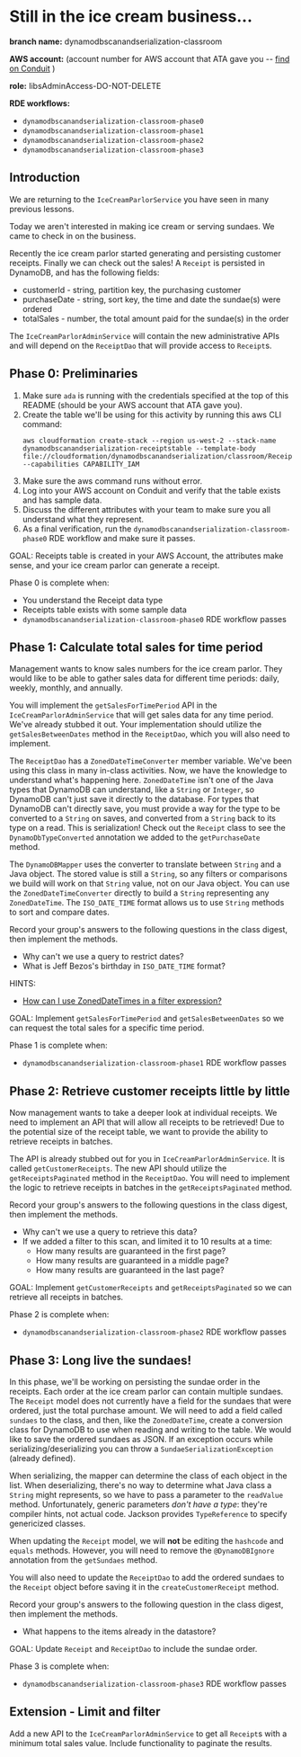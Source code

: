 # Still in the ice cream business...

**branch name:** dynamodbscanandserialization-classroom

**AWS account:** (account number for AWS account that ATA gave you --
[find on Conduit](https://access.amazon.com/aws/accounts) )

**role:** IibsAdminAccess-DO-NOT-DELETE

**RDE workflows:**
- `dynamodbscanandserialization-classroom-phase0`
- `dynamodbscanandserialization-classroom-phase1`
- `dynamodbscanandserialization-classroom-phase2`
- `dynamodbscanandserialization-classroom-phase3`

## Introduction
We are returning to the `IceCreamParlorService` you have seen in many previous lessons.

Today we aren't interested in making ice cream or serving sundaes. We came to check in on the
business. 

Recently the ice cream parlor started generating and persisting customer receipts. Finally we
can check out the sales! A `Receipt` is persisted in DynamoDB, and has the following fields:

- customerId - string, partition key, the purchasing customer
- purchaseDate - string, sort key, the time and date the sundae(s) were ordered
- totalSales - number, the total amount paid for the sundae(s) in the order

The `IceCreamParlorAdminService` will contain the new administrative APIs and will depend
on the `ReceiptDao` that will provide access to `Receipt`s.

## Phase 0: Preliminaries

1. Make sure `ada` is running with the credentials specified at the top of this README
(should be your AWS account that ATA gave you).
1. Create the table we'll be using for this activity by running this aws CLI command:
   ```none
   aws cloudformation create-stack --region us-west-2 --stack-name dynamodbscanandserialization-receiptstable --template-body file://cloudformation/dynamodbscanandserialization/classroom/ReceiptsTable.yaml --capabilities CAPABILITY_IAM
   ```
1. Make sure the aws command runs without error.
1. Log into your AWS account on Conduit and verify that the table exists and has
   sample data.
1. Discuss the different attributes with your team to make sure you all understand
   what they represent.
1. As a final verification, run the `dynamodbscanandserialization-classroom-phase0` RDE workflow
   and make sure it passes.

GOAL: Receipts table is created in your AWS Account, the attributes make sense, and your ice cream
parlor can generate a receipt.

Phase 0 is complete when:
- You understand the Receipt data type
- Receipts table exists with some sample data
- `dynamodbscanandserialization-classroom-phase0` RDE workflow passes

## Phase 1: Calculate total sales for time period

Management wants to know sales numbers for the ice cream parlor. They would like to be able to gather sales data for 
different time periods: daily, weekly, monthly, and annually.

You will implement the `getSalesForTimePeriod` API in the `IceCreamParlorAdminService` that will get sales
data for any time period. We've already stubbed it out. Your implementation should utilize the 
`getSalesBetweenDates` method in the `ReceiptDao`, which you will also need to implement.

The `ReceiptDao` has a `ZonedDateTimeConverter` member variable. We've been using this class in many in-class 
activities. Now, we have the knowledge to understand what's happening here. `ZonedDateTime` isn't one of the Java types 
that DynamoDB can understand, like a `String` or `Integer`, so DynamoDB can't just save it directly to the 
database. For types that DynamoDB can't directly save, you must provide a way for the type to be converted to a `String` 
on saves, and converted from a `String` back to its type on a read. This is serialization! 
Check out the `Receipt` class to see the `DynamoDbTypeConverted` annotation we added to the `getPurchaseDate`
method.

The `DynamoDBMapper` uses the converter to translate between `String` and a Java object.
The stored value is still a `String`, so any filters or comparisons we build will work on that `String`
value, not on our Java object. You can use the `ZonedDateTimeConverter` directly to build
a `String` representing any `ZonedDateTime`. The `ISO_DATE_TIME` format allows us to use `String`
methods to sort and compare dates.

Record your group's answers to the following questions in the class digest, then implement the methods.

* Why can't we use a query to restrict dates?
* What is Jeff Bezos's birthday in `ISO_DATE_TIME` format?

HINTS:
* [How can I use ZonedDateTimes in a filter expression?](./hints/hint-phase1.md)

GOAL: Implement `getSalesForTimePeriod` and `getSalesBetweenDates`
so we can request the total sales for a specific time period.

Phase 1 is complete when:
- `dynamodbscanandserialization-classroom-phase1` RDE workflow passes

## Phase 2: Retrieve customer receipts little by little

Now management wants to take a deeper look at individual receipts. We need to implement an API that will allow all 
receipts to be retrieved! Due to the potential size of the receipt table, we want to provide the ability to retrieve 
receipts in batches. 

The API is already stubbed out for you in `IceCreamParlorAdminService`. It is called `getCustomerReceipts`. The new 
API should utilize the `getReceiptsPaginated` method in the `ReceiptDao`. You will need to implement the logic to 
retrieve receipts in batches in the `getReceiptsPaginated` method.

Record your group's answers to the following questions in the class digest, then implement the methods.

* Why can't we use a query to retrieve this data?
* If we added a filter to this scan, and limited it to 10 results at a time:
  * How many results are guaranteed in the first page?
  * How many results are guaranteed in a middle page?
  * How many results are guaranteed in the last page?

GOAL: Implement `getCustomerReceipts` and `getReceiptsPaginated` so we can retrieve all receipts in batches.

Phase 2 is complete when:
- `dynamodbscanandserialization-classroom-phase2` RDE workflow passes

## Phase 3: Long live the sundaes!

In this phase, we'll be working on persisting the sundae order in the receipts. Each order at the ice cream 
parlor can contain multiple sundaes. The `Receipt` model does not currently have a field for the sundaes that 
were ordered, just the total purchase amount. We will need to add a field called `sundaes` to the class, and then, 
like the `ZonedDateTime`, create a conversion class for DynamoDB to use when reading and writing to the table. We would 
like to save the ordered sundaes as JSON. If an exception occurs while serializing/deserializing you can throw a
`SundaeSerializationException` (already defined).

When serializing, the mapper can determine the class of each object in the list.
When deserializing, there's no way to determine what Java class a `String` might represents,
so we have to pass a parameter to the `readValue` method.
Unfortunately, generic parameters *don't have a type*: they're compiler hints, not actual code.
Jackson provides `TypeReference` to specify genericized classes.

When updating the `Receipt` model, we will **not** be editing the `hashcode` and `equals` methods. 
However, you will need to remove the `@DynamoDBIgnore` annotation from the `getSundaes` method.

You will also need to update the `ReceiptDao` to add the ordered sundaes to the `Receipt` object before saving it in the
 `createCustomerReceipt` method.
 
Record your group's answers to the following question in the class digest, then implement the methods.
* What happens to the items already in the datastore?

GOAL: Update `Receipt` and `ReceiptDao` to include the sundae order.

Phase 3 is complete when:
 - `dynamodbscanandserialization-classroom-phase3` RDE workflow passes
 
## Extension - Limit and filter

Add a new API to the `IceCreamParlorAdminService` to get all `Receipt`s with a minimum total sales value. Include
functionality to paginate the results.
